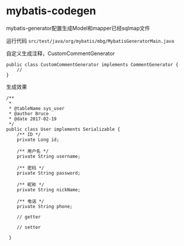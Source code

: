 # mybatis-codegen

mybatis-generator配置生成Model和mapper已经sqlmap文件

运行代码 `src/test/java/org/mybatis/mbg/MybatisGeneratorMain.java`

自定义生成注释，CustomCommentGenerator

```
public class CustomCommentGenerator implements CommentGenerator {
    // 
}
```

生成效果

```
/**
 * 
 * @tableName sys_user
 * @author Bruce
 * @date 2017-02-19
 */
public class User implements Serializable {
    /** ID */
    private Long id;

    /** 用户名 */
    private String username;

    /** 密码 */
    private String password;

    /** 昵称 */
    private String nickName;

    /** 电话 */
    private String phone;
    
    // getter
    
    // setter
    
 }

```
